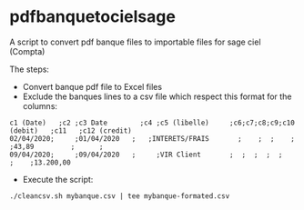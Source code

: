 # pdfbanquetocielsage
A script to convert pdf banque files to importable files for sage ciel (Compta)

The steps:
* Convert banque pdf file to Excel files
* Exclude the banques lines to a csv file which respect this format for the columns:
```
c1 (Date)	;c2	;c3 Date	    ;c4	;c5	(libelle)     ;c6;c7;c8;c9;c10 (debit)	 ;c11	;c12 (credit)
02/04/2020;		;01/04/2020	  ;	  ;INTERETS/FRAIS		;	 ;  ;	 ;  ;43,89         ;	  ;
09/04/2020;		;09/04/2020	  ;  	;VIR Client	      ;	 ;	;  ;  ;              ;    ;13.200,00
```
* Execute the script: 
```
./cleancsv.sh mybanque.csv | tee mybanque-formated.csv
```
